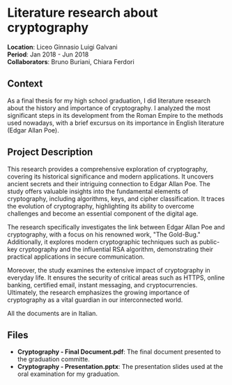 # Literature research about cryptography

**Location**: Liceo Ginnasio Luigi Galvani  
**Period**: Jan 2018 - Jun 2018  
**Collaborators**: Bruno Buriani, Chiara Ferdori   

## Context
As a final thesis for my high school graduation, I did literature research about the history and importance of cryptography. I analyzed the most significant steps in its development from the Roman Empire to the methods used nowadays, with a brief excursus on its importance in English literature (Edgar Allan Poe).

## Project Description
This research provides a comprehensive exploration of cryptography, covering its historical significance and modern applications. It uncovers ancient secrets and their intriguing connection to Edgar Allan Poe. The study offers valuable insights into the fundamental elements of cryptography, including algorithms, keys, and cipher classification. It traces the evolution of cryptography, highlighting its ability to overcome challenges and become an essential component of the digital age.

The research specifically investigates the link between Edgar Allan Poe and cryptography, with a focus on his renowned work, "The Gold-Bug." Additionally, it explores modern cryptographic techniques such as public-key cryptography and the influential RSA algorithm, demonstrating their practical applications in secure communication.

Moreover, the study examines the extensive impact of cryptography in everyday life. It ensures the security of critical areas such as HTTPS, online banking, certified email, instant messaging, and cryptocurrencies. Ultimately, the research emphasizes the growing importance of cryptography as a vital guardian in our interconnected world.

All the documents are in Italian.

## Files
- **Cryptography - Final Document.pdf**: The final document presented to the graduation committe.
- **Cryptography - Presentation.pptx**: The presentation slides used at the oral examination for my graduation.
